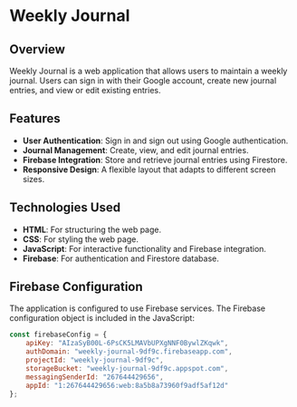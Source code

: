 # Weekly Journal

## Overview
Weekly Journal is a web application that allows users to maintain a weekly journal. Users can sign in with their Google account, create new journal entries, and view or edit existing entries.

## Features
- **User Authentication**: Sign in and sign out using Google authentication.
- **Journal Management**: Create, view, and edit journal entries.
- **Firebase Integration**: Store and retrieve journal entries using Firestore.
- **Responsive Design**: A flexible layout that adapts to different screen sizes.

## Technologies Used
- **HTML**: For structuring the web page.
- **CSS**: For styling the web page.
- **JavaScript**: For interactive functionality and Firebase integration.
- **Firebase**: For authentication and Firestore database.

## Firebase Configuration
The application is configured to use Firebase services. The Firebase configuration object is included in the JavaScript:

```javascript
const firebaseConfig = {
    apiKey: "AIzaSyB00L-6PsCK5LMAVbUPXgNNF0BywlZKqwk",
    authDomain: "weekly-journal-9df9c.firebaseapp.com",
    projectId: "weekly-journal-9df9c",
    storageBucket: "weekly-journal-9df9c.appspot.com",
    messagingSenderId: "267644429656",
    appId: "1:267644429656:web:8a5b8a73960f9adf5af12d"
};
